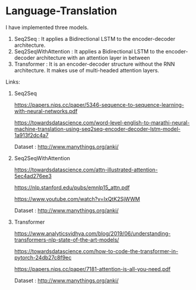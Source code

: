 # Language-Translation

I have implemented three models.

1. Seq2Seq : It applies a Bidirectional LSTM to the encoder-decoder architecture.
2. Seq2SeqWithAttention : It applies a Bidirectional LSTM to the encoder-decoder architecture with an attention layer in between
3. Transformer :  It is an encoder-decoder structure without the RNN architecture. It makes use of multi-headed attention layers.

Links:

1. Seq2Seq
    
    https://papers.nips.cc/paper/5346-sequence-to-sequence-learning-with-neural-networks.pdf
    
    https://towardsdatascience.com/word-level-english-to-marathi-neural-machine-translation-using-seq2seq-encoder-decoder-lstm-model-1a913f2dc4a7
    
    Dataset : http://www.manythings.org/anki/

2. Seq2SeqWithAttention
   
   https://towardsdatascience.com/attn-illustrated-attention-5ec4ad276ee3
   
   https://nlp.stanford.edu/pubs/emnlp15_attn.pdf
   
   https://www.youtube.com/watch?v=IxQtK2SjWWM
   
   Dataset : http://www.manythings.org/anki/

3. Transformer
   
   https://www.analyticsvidhya.com/blog/2019/06/understanding-transformers-nlp-state-of-the-art-models/
   
   https://towardsdatascience.com/how-to-code-the-transformer-in-pytorch-24db27c8f9ec
   
   https://papers.nips.cc/paper/7181-attention-is-all-you-need.pdf
   
   Dataset : http://www.manythings.org/anki/
